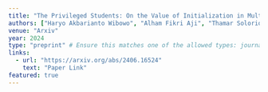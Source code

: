 ```yaml
---
title: "The Privileged Students: On the Value of Initialization in Multilingual Knowledge Distillation"
authors: ["Haryo Akbarianto Wibowo", "Alham Fikri Aji", "Thamar Solorio"]
venue: "Arxiv"
year: 2024
type: "preprint" # Ensure this matches one of the allowed types: journal, conference, preprint, workshop
links:
  - url: "https://arxiv.org/abs/2406.16524"
    text: "Paper Link"
featured: true
---
```


